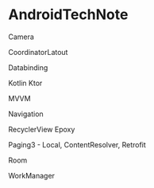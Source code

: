 # AndroidTechNote

Camera

CoordinatorLatout

Databinding

Kotlin Ktor

MVVM

Navigation

RecyclerView
 Epoxy
 
 Paging3 - Local, ContentResolver, Retrofit
 

Room

WorkManager

